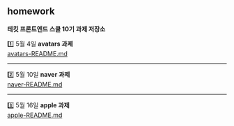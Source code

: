 ## homework
<b>테킷 프론트엔드 스쿨 10기 과제 저장소</b>

1️⃣ 5월 4일 <b>avatars 과제</b>
<br><a href="https://github.com/yun-narae/homework/blob/main/avatars/avatars.md" target="_blank">avatars-README.md</a>
<hr>
2️⃣ 5월 10일 <b>naver 과제</b>
<br><a href="https://github.com/yun-narae/homework/blob/main/naver/naver.md" target="_blank">naver-README.md</a>
<hr>
3️⃣ 5월 16일 <b>apple 과제</b>
<br><a href="https://github.com/yun-narae/homework/blob/main/apple/apple.md" target="_blank">apple-README.md</a>


